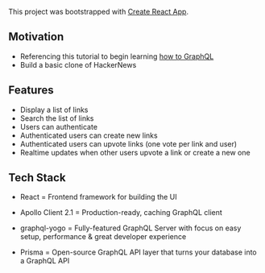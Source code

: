 This project was bootstrapped with [Create React App](https://github.com/facebook/create-react-app).

## Motivation
- Referencing this tutorial to begin learning [how to GraphQL](https://www.howtographql.com/react-apollo/1-getting-started/)
- Build a basic clone of HackerNews

## Features
- Display a list of links
- Search the list of links
- Users can authenticate
- Authenticated users can create new links
- Authenticated users can upvote links (one vote per link and user)
- Realtime updates when other users upvote a link or create a new one

## Tech Stack
- React = Frontend framework for building the UI
- Apollo Client 2.1 = Production-ready, caching GraphQL client

- graphql-yogo = Fully-featured GraphQL Server with focus on easy setup, performance & great developer experience
- Prisma = Open-source GraphQL API layer that turns your database into a GraphQL API
